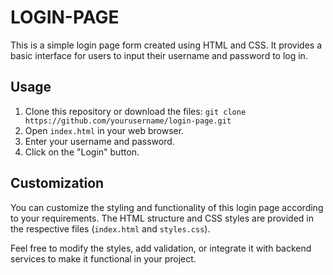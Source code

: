 # LOGIN-PAGE
This is a simple login page form created using HTML and CSS. It provides a basic interface for users to input their username and password to log in.

## Usage

1. Clone this repository or download the files: `git clone https://github.com/yourusername/login-page.git`
2. Open `index.html` in your web browser.
3. Enter your username and password.
4. Click on the "Login" button.

## Customization

You can customize the styling and functionality of this login page according to your requirements. The HTML structure and CSS styles are provided in the respective files (`index.html` and `styles.css`).

Feel free to modify the styles, add validation, or integrate it with backend services to make it functional in your project.
